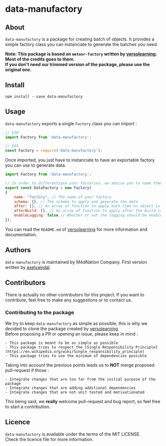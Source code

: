 # data-manufactory

## About

`data-manufactory` is a package for creating batch of objects.
It provides a simple factory class you can instanciate to generate the batches you need.

**Note: This package is based on `meteor-factory` written by [versolearning](https://github.com/versolearning).  
Most of the credits goes to them.  
If you don't need our trimmed version of the package, please use the original one.**

## Install

`npm install --save data-manufactory`

## Usage

`data-manufactory` exports a single `Factory` class you can import :

```javascript
// ES6
import Factory from 'data-manufactory';

// ES5
const Factory = require('data-manufactory');
```

Once imported, you just have to instanciate to have an exportable factory you can use to generate data.

```javascript
import Factory from 'data-manufactory';

// In order to differentiate your factories, we advise you to name them as the data being generated
export const DataFactory = new Factory(
{
    name: "factory", // The name of your factory
    schema: {}, // The schema to apply and generate the data
    after: [], // An array of function to apply each time an object is generated during build
    afterBuild: [], // An array of function to apply after the build is completed
    enableLogging: false // Whether or not the logging should be enabled for this seeder
});

```

You can read the `README.md` of [versolearning](https://github.com/versolearning/meteor-factory/blob/master/README.md) for more information and documentation.

## Authors

`data-manufactory` is maintained by M4dNation Company.
First version written by [axelvaindal](https://github.com/axelvaindal).

## Contributors

There is actually no other contributors for this project.
If you want to contribute, feel free to make any suggestions or to contact us.

### Contributing to the package

We try to keep `data-manufactory` as simple as possible, this is why we decided to clone the package created by [versolearning](https://github.com/versolearning).  
Before proposing a PR or opening an issue, please keep in mind :

    - This package is meant to be as simple as possible
    - This package tries to respect the [Single Responsibility Principle](https://en.wikipedia.org/wiki/Single_responsibility_principle)
    - This package tries to use the minimum of dependencies possible

Taking into account the previous points leads us to **NOT** merge proposed pull-request if those :

    - Integrate changes that are too far from the initial purpose of the package
    - Integrate changes that are adding additional dependencies
    - Integrate changes that are not unit tested and motivationated

This being said, we **really** welcome pull-request and bug report, so feel free to start a contribution.

## Licence

`data-manufactory` is available under the terms of the MIT LICENSE.  
Check the licence file for more information.